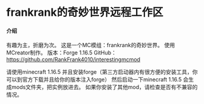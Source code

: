 # frankrank的奇妙世界远程工作区

#### 介绍
有趣为主，折磨为次。
这是一个MC模组：frankrank的奇妙世界。
使用MCreator制作。
版本：Forge 1.16.5
GitHub：https://github.com/RankFrank4010/interestingmcmod

请使用minecraft 1.16.5 并且安装forge（第三方启动器内有很方便的安装工具，你可以到官方下载并且给你的版本注入forge）
然后启动一下minecraft 1.16.5 会生成mods文件夹，把实例放进去。
如果你安装了其他mod，请检查是否有不兼容的情况。

